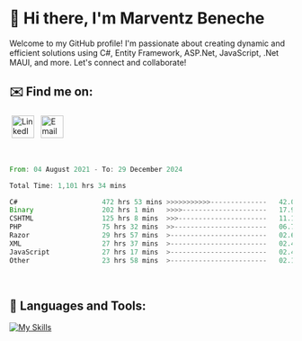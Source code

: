 # 👋 Hi there, I'm Marventz Beneche

Welcome to my GitHub profile! I'm passionate about creating dynamic and efficient solutions using C#, Entity Framework, ASP.Net, JavaScript, .Net MAUI, and more. Let's connect and collaborate!

## ✉️ Find me on:
 <a href="https://linkedin.com/in/benechem" target="_blank" rel="noopener noreferrer"> <img src="https://icons.iconarchive.com/icons/limav/flat-gradient-social/512/Linkedin-icon.png" alt="LinkedIn" height="40" style="vertical-align:top; margin:4px"></a>
 <a href="mailto:info@benechem.co"> <img src="https://icons.iconarchive.com/icons/dtafalonso/android-lollipop/512/Gmail-icon.png" alt="Email" height="40" style="vertical-align:top; margin:4px"></a>
</p>

<br/>
<!--START_SECTION:waka-->

```rust
From: 04 August 2021 - To: 29 December 2024

Total Time: 1,101 hrs 34 mins

C#                     472 hrs 53 mins >>>>>>>>>>>--------------   42.02 %
Binary                 202 hrs 1 min   >>>>---------------------   17.95 %
CSHTML                 125 hrs 8 mins  >>>----------------------   11.12 %
PHP                    75 hrs 32 mins  >>-----------------------   06.71 %
Razor                  29 hrs 57 mins  >------------------------   02.66 %
XML                    27 hrs 37 mins  >------------------------   02.46 %
JavaScript             27 hrs 17 mins  >------------------------   02.43 %
Other                  23 hrs 58 mins  >------------------------   02.13 %
```

<!--END_SECTION:waka-->
<br />

## 🧰 Languages and Tools:

[![My Skills](https://skillicons.dev/icons?i=js,html,css,cs,java,php,mysql,dotnet,bootstrap,visualstudio,vscode,androidstudio,azure,xd,wordpress,raspberrypi)](https://skillicons.dev)
<br />

